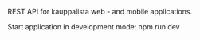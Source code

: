 REST API for kauppalista web - and mobile applications.

Start application in development mode:
npm run dev
